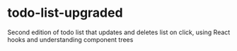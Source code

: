 # todo-list-upgraded
Second edition of todo list that updates and deletes list on click, using React hooks and understanding component trees
